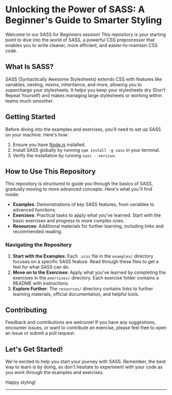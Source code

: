# Unlocking the Power of SASS: A Beginner's Guide to Smarter Styling

Welcome to our SASS for Beginners session! This repository is your starting point to dive into the world of SASS, a powerful CSS preprocessor that enables you to write cleaner, more efficient, and easier-to-maintain CSS code.

## What Is SASS?

SASS (Syntactically Awesome Stylesheets) extends CSS with features like variables, nesting, mixins, inheritance, and more, allowing you to supercharge your stylesheets. It helps you keep your stylesheets dry (Don't Repeat Yourself) and makes managing large stylesheets or working within teams much smoother.

## Getting Started

Before diving into the examples and exercises, you'll need to set up SASS on your machine. Here's how:

1. Ensure you have [Node.js](https://nodejs.org/) installed.
2. Install SASS globally by running `npm install -g sass` in your terminal.
3. Verify the installation by running `sass --version`.

## How to Use This Repository

This repository is structured to guide you through the basics of SASS, gradually moving to more advanced concepts. Here's what you'll find inside:

- **Examples**: Demonstrations of key SASS features, from variables to advanced functions.
- **Exercises**: Practical tasks to apply what you've learned. Start with the basic exercises and progress to more complex ones.
- **Resources**: Additional materials for further learning, including links and recommended reading.

### Navigating the Repository

1. **Start with the Examples**: Each `.scss` file in the `examples/` directory focuses on a specific SASS feature. Read through these files to get a feel for what SASS can do.
2. **Move on to the Exercises**: Apply what you've learned by completing the exercises in the `exercises/` directory. Each exercise folder contains a README with instructions.
3. **Explore Further**: The `resources/` directory contains links to further learning materials, official documentation, and helpful tools.

## Contributing

Feedback and contributions are welcome! If you have any suggestions, encounter issues, or want to contribute an exercise, please feel free to open an issue or submit a pull request.

## Let's Get Started!

We're excited to help you start your journey with SASS. Remember, the best way to learn is by doing, so don't hesitate to experiment with your code as you work through the examples and exercises.

Happy styling!

---